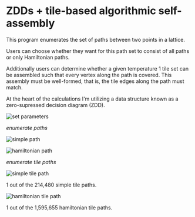 # ZDDs + tile-based algorithmic self-assembly

This program enumerates the set of paths between two points in a lattice. 

Users can choose whether they want for this path set to consist of all paths or only Hamiltonian paths.

Additionally users can determine whether a given temperature 1 tile set can be assembled such that
every vertex along the path is covered. This assembly must be well-formed, that is, the tile edges
along the path must match. 

At the heart of the calculations I'm utilizing a data structure known as a zero-supressed decision diagram (ZDD).

![set parameters](https://cloud.githubusercontent.com/assets/6858645/6261376/e1a4286e-b7b3-11e4-8fdb-91c677db9b1a.JPG)

*enumerate paths*

![simple path](https://cloud.githubusercontent.com/assets/6858645/6261396/07b1a0cc-b7b4-11e4-85a7-77c30281de26.JPG)

![hamiltonian path](https://cloud.githubusercontent.com/assets/6858645/6261395/0196e6e8-b7b4-11e4-9654-e3664430d13a.JPG)

*enumerate tile paths*

![simple tile path](https://cloud.githubusercontent.com/assets/6858645/6261380/ea63d184-b7b3-11e4-8d2d-f548b06ca4b9.JPG)

1 out of the 214,480 simple tile paths.

![hamiltonian tile path](https://cloud.githubusercontent.com/assets/6858645/6261379/e8deefc4-b7b3-11e4-805b-4bb22e623343.JPG)

1 out of the 1,595,655 hamiltonian tile paths.
